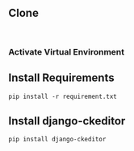 
## Clone 

```


```


### Activate Virtual Environment


## Install Requirements

```
pip install -r requirement.txt

```
## Install django-ckeditor

```
pip install django-ckeditor

```
